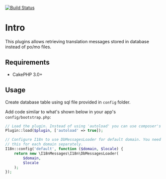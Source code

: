 [![Build Status](https://travis-ci.org/ADmad/cakephp-i18n-messages.png?branch=master)](https://travis-ci.org/ADmad/cakephp-i18n-messages)

# Intro

This plugins allows retrieving translation messages stored in database instead
of po/mo files.

## Requirements

* CakePHP 3.0+

## Usage

Create database table using sql file provided in `config` folder.

Add code similar to what's shown below in your app's `config/bootstrap.php`:

```php
// Load the plugin. Instead of using 'autoload' you can use composer's autoloader too.
Plugin::load($plugin, ['autoload' => true]);

// Configure I18n to use DbMessagesLoader for default domain. You need to do
// this for each domain separately.
I18n::config('default', function ($domain, $locale) {
	return new \I18nMessages\I18n\DbMessagesLoader(
		$domain,
		$locale
	);
});
```
